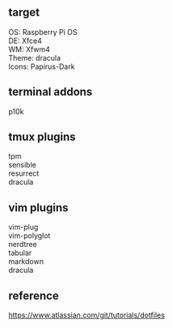## target 

OS: Raspberry Pi OS  
DE: Xfce4  
WM: Xfwm4  
Theme: dracula  
Icons: Papirus-Dark

## terminal addons

p10k

## tmux plugins

tpm  
sensible  
resurrect  
dracula

## vim plugins

vim-plug  
vim-polyglot  
nerdtree  
tabular  
markdown  
dracula

## reference

https://www.atlassian.com/git/tutorials/dotfiles
